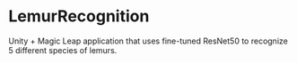 # LemurRecognition
Unity + Magic Leap application that uses fine-tuned ResNet50 to recognize 5 different species of lemurs.
